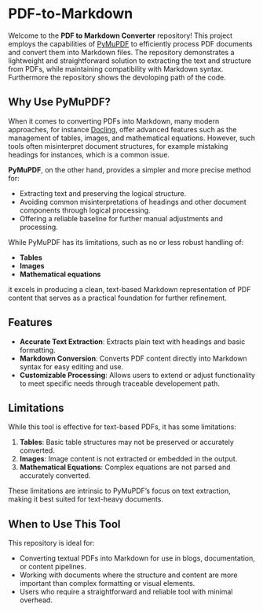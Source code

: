 # PDF-to-Markdown

Welcome to the **PDF to Markdown Converter** repository! This project employs the capabilities of [PyMuPDF](https://pymupdf.readthedocs.io/en/latest/) to efficiently process PDF documents and convert them into Markdown files. The repository demonstrates a lightweight and straightforward solution to extracting the text and structure from PDFs, while maintaining compatibility with Markdown syntax. Furthermore the repository shows the devoloping path of the code.

## Why Use PyMuPDF?

When it comes to converting PDFs into Markdown, many modern approaches, for instance [Docling](https://github.com/docling/docling), offer advanced features such as the management of tables, images, and mathematical equations. However, such tools often misinterpret document structures, for example mistaking headings for instances, which is a common issue.

**PyMuPDF**, on the other hand, provides a simpler and more precise method for:

- Extracting text and preserving the logical structure.
- Avoiding common misinterpretations of headings and other document components through logical processing.
- Offering a reliable baseline for further manual adjustments and processing.

While PyMuPDF has its limitations, such as no or less robust handling of:

- **Tables**
- **Images**
- **Mathematical equations**

it excels in producing a clean, text-based Markdown representation of PDF content that serves as a practical foundation for further refinement.

## Features

- **Accurate Text Extraction**: Extracts plain text with headings and basic formatting.
- **Markdown Conversion**: Converts PDF content directly into Markdown syntax for easy editing and use.
- **Customizable Processing**: Allows users to extend or adjust functionality to meet specific needs through traceable developement path.

## Limitations

While this tool is effective for text-based PDFs, it has some limitations:

1. **Tables**: Basic table structures may not be preserved or accurately converted.
2. **Images**: Image content is not extracted or embedded in the output.
3. **Mathematical Equations**: Complex equations are not parsed and accurately converted.

These limitations are intrinsic to PyMuPDF’s focus on text extraction, making it best suited for text-heavy documents.

## When to Use This Tool

This repository is ideal for:

- Converting textual PDFs into Markdown for use in blogs, documentation, or content pipelines.
- Working with documents where the structure and content are more important than complex formatting or visual elements.
- Users who require a straightforward and reliable tool with minimal overhead.

